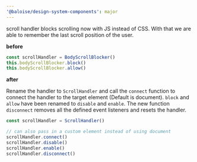 ```yaml
---
'@baloise/design-system-components': major
---
```


scroll handler blocks scrolling now with JS instead of CSS.
With that we are able to remember the last scroll position of the user.

**before**

```typescript
const scrollHandler = BodyScrollBlocker()
this.bodyScrollBlocker.block()
this.bodyScrollBlocker.allow()
```

**after**

Rename the handler to `ScrollHandler` and call the `connect` function to
connect the handler to the target element (Default is document). `block` and `allow` have been
renamed to `disable` and `enable`. The new function `disconnect` removes all
the defined event listeners and resets the handler.

```typescript
const scrollHandler = ScrollHandler()

// can also pass in a custom element instead of using document
scrollHandler.connect()
scrollHandler.disable()
scrollHandler.enable()
scrollHandler.disconnect()
```
